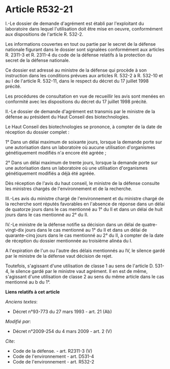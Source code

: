 # Article R532-21

I.-Le dossier de demande d'agrément est établi par l'exploitant du laboratoire dans lequel l'utilisation doit être mise en
oeuvre, conformément aux dispositions de l'article R. 532-2. 

Les informations couvertes en tout ou partie par le secret de la défense nationale figurant dans le dossier sont signalées
conformément aux articles R. 2311-3 et R. 2311-4 du code de la défense relatifs à la protection du secret de la défense
nationale. 

Ce dossier est adressé au ministre de la défense qui procède à son instruction dans les conditions prévues aux articles R.
532-2 à R. 532-10 et au I de l'article R. 532-11, dans le respect du décret du 17 juillet 1998 précité. 

Les procédures de consultation en vue de recueillir les avis sont menées en conformité avec les dispositions du décret du 17
juillet 1998 précité. 

II.-Le dossier de demande d'agrément est transmis par le ministre de la défense au président du Haut Conseil des
biotechnologies. 

Le Haut Conseil des biotechnologies se prononce, à compter de la date de réception du dossier complet : 

1° Dans un délai maximum de soixante jours, lorsque la demande porte sur une autorisation dans un laboratoire où aucune
utilisation d'organismes génétiquement modifiés n'a encore été agréée ; 

2° Dans un délai maximum de trente jours, lorsque la demande porte sur une autorisation dans un laboratoire où une
utilisation d'organismes génétiquement modifiés a déjà été agréée. 

Dès réception de l'avis du haut conseil, le ministre de la défense consulte les ministres chargés de l'environnement et de la
recherche. 

III.-Les avis du ministre chargé de l'environnement et du ministre chargé de la recherche sont réputés favorables en
l'absence de réponse dans un délai de quatorze jours dans le cas mentionné au 1° du II et dans un délai de huit jours dans le
cas mentionné au 2° du II. 

IV.-Le ministre de la défense notifie sa décision dans un délai de quatre-vingt-dix jours dans le cas mentionné au 1° du II
et dans un délai de quarante-cinq jours dans le cas mentionné au 2° du II, à compter de la date de réception du dossier
mentionnée au troisième alinéa du I.

A l'expiration de l'un ou l'autre des délais mentionnés au IV, le silence gardé par le ministre de la défense vaut décision
de rejet. 

Toutefois, s'agissant d'une utilisation de classe 1 au sens de l'article D. 531-4, le silence gardé par le ministre vaut
agrément. Il en est de même, s'agissant d'une utilisation de classe 2 au sens du même article dans le cas mentionné au b du
1°.

**Liens relatifs à cet article**

_Anciens textes_:

  - Décret n°93-773 du 27 mars 1993 - art. 21 (Ab)

_Modifié par_:

  - Décret n°2009-254 du 4 mars 2009 - art. 2 (V)

_Cite_:

  - Code de la défense. - art. R2311-3 (V)
  - Code de l'environnement - art. D531-4
  - Code de l'environnement - art. R532-2
